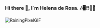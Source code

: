 ### Hi there 🤗, I´m Helena de Rosa. 🎶🖥️🖱️🦄🌞

![RainingPixelGIF](https://github.com/HelenaDR84/HelenaDR84/assets/149380974/bbf2bd46-f040-47c4-a654-ba2f17a3836c)




<!--
# Hello, World!👋

I'm Helena, a tech enthusiast and budding programmer. I'm currently honing my skills in Fullstack development at the Femcoders Norte Bootcamp at Factoría F5.

## 👓 About Me

I'm a woman in tech, passionate about learning and growing in the field. I believe in setting realistic goals and working hard to achieve them. I'm driven by projects that excite me and strive to make them viable and something I can be proud of.

## 🛠 Skills

- **Frontend Development**: Currently learning and improving. HTML5, CSS3, JAVASCRIPT.
- **Backend Development**: On my journey to learn and master.

## 🌱 What I'm Learning

I'm currently focused on learning and mastering Frontend and Backend development. I'm always open to learning new things and improving my skills.

## 💡 Goals

My goal is to become a proficient developer and work on projects that I'm passionate about. I believe in setting realistic goals and working hard to achieve them.

## 🤝 Soft Skills

I believe soft skills are essential in all aspects of life. I strive to improve my communication and teamwork skills, and I believe a positive attitude can make a big difference in any project.

## 📫 How to Reach Me

Feel free to connect with me on  or send me an email at helenaderosa84@gmail.com.
-->
